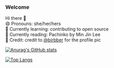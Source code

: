 ### Welcome

Hi there 👋 \
😄 Pronouns: she/her/hers \
🌱 Currently learning: contributing to open source \
:book: Currently reading: Pachinko by Min Jin Lee \
:parrot: Credit: credit to [@birbber](https://instagram.com/birbber) for the profile pic 


[![Anurag's GitHub stats](https://github-readme-stats.vercel.app/api?username=leec94)](https://github.com/anuraghazra/github-readme-stats)

[![Top Langs](https://github-readme-stats.vercel.app/api/top-langs/?username=leec94&layout=compact)](https://github.com/anuraghazra/github-readme-stats)

<!--
**leec94/leec94** is a ✨ _special_ ✨ repository because its `README.md` (this file) appears on your GitHub profile.

Here are some ideas to get you started:

- 🔭 I’m currently working on ...
- 🌱 I’m currently learning ...
- 👯 I’m looking to collaborate on ...
- 🤔 I’m looking for help with ...
- 💬 Ask me about ...
- 📫 How to reach me: ...
- 😄 Pronouns: ...
- ⚡ Fun fact: ...

![https://twitter.com/carolineperhaps](https://img.shields.io/badge/Twitter-1DA1F2?style=for-the-badge&logo=twitter&logoColor=white) ![https://dev.to/leec94](https://img.shields.io/badge/dev.to-0A0A0A?style=for-the-badge&logo=devdotto&logoColor=white) 
-->
